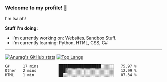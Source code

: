 
### Welcome to my profile! 👋
I'm Isaiah! 

**Stuff I'm doing:**

 - I'm currently working on: Websites, Sandbox Stuff. 
  - I'm currently learning: Python, HTML, CSS, C#
----




[![Anurag's GitHub stats](https://github-readme-stats.vercel.app/api?username=accurateisaiah)](https://github.com/anuraghazra/github-readme-stats) 
[![Top Langs](https://github-readme-stats.vercel.app/api/top-langs/?username=accurateisaiah)](https://github.com/anuraghazra/github-readme-stats)
<!--START_SECTION:waka-->
```text
C#      17 mins         ███████████████████░░░░░░   75.97 % 
Other   2 mins          ███▒░░░░░░░░░░░░░░░░░░░░░   12.99 % 
HTML    1 min           ██░░░░░░░░░░░░░░░░░░░░░░░   07.34 % 
```
<!--END_SECTION:waka-->



